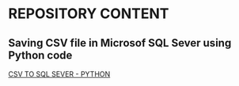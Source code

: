 # REPOSITORY CONTENT

## Saving CSV file in Microsof SQL Sever using Python code 
[CSV TO SQL SEVER - PYTHON](https://github.com/lucastiagooliveira/lucastiagooliveira/tree/master/db/Socioeconomics_Chicago)
